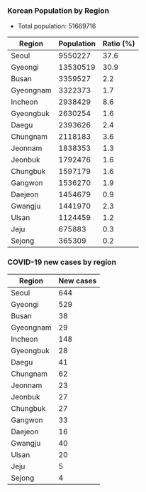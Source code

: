 ### Korean Population by Region
* Total population: 51669716

| Region | Population | Ratio (%) |
| ------ | ---------- | --------- |
| Seoul | 9550227 | 37.6 |
| Gyeongi | 13530519 | 30.9 |
| Busan | 3359527 | 2.2 |
| Gyeongnam | 3322373 | 1.7 |
| Incheon | 2938429 | 8.6 |
| Gyeongbuk | 2630254 | 1.6 |
| Daegu | 2393626 | 2.4 |
| Chungnam | 2118183 | 3.6 |
| Jeonnam | 1838353 | 1.3 |
| Jeonbuk | 1792476 | 1.6 |
| Chungbuk | 1597179 | 1.6 |
| Gangwon | 1536270 | 1.9 |
| Daejeon | 1454679 | 0.9 |
| Gwangju | 1441970 | 2.3 |
| Ulsan | 1124459 | 1.2 |
| Jeju | 675883 | 0.3 |
| Sejong | 365309 | 0.2 |


### COVID-19 new cases by region
| Region | New cases |
| ------ | ---------- |
| Seoul | 644 |
| Gyeongi | 529 |
| Busan | 38 |
| Gyeongnam | 29 |
| Incheon | 148 |
| Gyeongbuk | 28 |
| Daegu | 41 |
| Chungnam | 62 |
| Jeonnam | 23 |
| Jeonbuk | 27 |
| Chungbuk | 27 |
| Gangwon | 33 |
| Daejeon | 16 |
| Gwangju | 40 |
| Ulsan | 20 |
| Jeju | 5 |
| Sejong | 4 |
